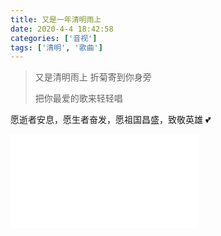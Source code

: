 ```yaml
---
title: 又是一年清明雨上
date: 2020-4-4 18:42:58
categories: ['音视']
tags: ['清明', '歌曲']
---
```


> 又是清明雨上 折菊寄到你身旁
>
> 把你最爱的歌来轻轻唱

愿逝者安息，愿生者奋发，愿祖国昌盛，致敬英雄 💕

<!-- more -->

<iframe class="bilibili" src="//player.bilibili.com/player.html?aid=60676616&bvid=BV13t411j71a&cid=105607469&page=1" scrolling="no" border="0" frameborder="no" framespacing="0" allowfullscreen="true"> </iframe>
